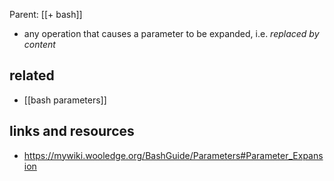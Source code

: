 Parent: [[+ bash]]

- any operation that causes a parameter to be expanded, i.e. *replaced by content*

## related

- [[bash parameters]]

## links and resources

- https://mywiki.wooledge.org/BashGuide/Parameters#Parameter_Expansion